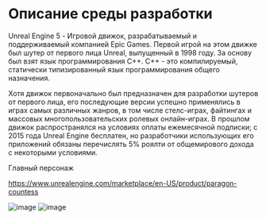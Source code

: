 # Описание среды разработки
Unreal Engine 5 - Игровой движок, разрабатываемый и поддерживаемый компанией Epic Games. Первой игрой на этом движке был шутер от первого лица Unreal, выпущенный в 1998 году. За основу был взят язык программирования С++. С++ - это компилируемый, статически типизированный язык программирования общего назначения.

Хотя движок первоначально был предназначен для разработки шутеров от первого лица, его последующие версии успешно применялись в играх самых различных жанров, в том числе стелс-играх, файтингах и массовых многопользовательских ролевых онлайн-играх. В прошлом движок распространялся на условиях оплаты ежемесячной подписки; с 2015 года Unreal Engine бесплатен, но разработчики использующих его приложений обязаны перечислять 5% роялти от общемирового дохода с некоторыми условиями.


Главный персонаж

https://www.unrealengine.com/marketplace/en-US/product/paragon-countess




![image](https://user-images.githubusercontent.com/73188898/206492992-42eb2feb-0c26-4ad1-aa7d-3bcedd51c51d.png)
![image](https://user-images.githubusercontent.com/73188898/206493359-a12d2223-6d8f-45f8-8db7-aba13e870c76.png)
